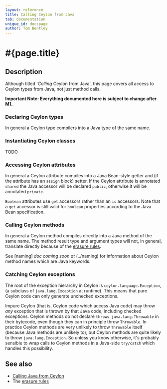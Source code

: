 ```yaml
---
layout: reference
title: Calling Ceylon from Java
tab: documentation
unique_id: docspage
author: Tom Bentley
---
```


# #{page.title}

## Description

Although titled '*Calling* Ceylon from Java', this page covers all access to 
Ceylon types from Java, not just method calls.

**Important Note: Everything documented here is subject to change after M1.**

### Declaring Ceylon types

In general a Ceylon type compilers into a Java type of the same name.

### Instantiating Ceylon classes

TODO

### Accessing Ceylon attributes

In general a Ceylon attribute compiles into a Java Bean-style getter and 
(if the attribute has an `assign` block) setter. If the Ceylon attribute
is annotated `shared` the Java accessor will be declared `public`, otherwise
it will be annotated `private`.

`Boolean` attributes use `get` accessors rather than an `is` accessors. 
Note that a `get` accessor is still valid for `boolean` properties 
according to the Java Bean specification.

### Calling Ceylon methods

In general a Ceylon method compiles directly into a Java method of the same 
name. The method result type and argument types will not, in general, 
translate directly because of the [erasure rules](../erasure).

See [naming] _doc coming soon at_ (../naming) for information about Ceylon method names which are 
Java keywords.

### Catching Ceylon exceptions

The root of the exception hierarchy in Ceylon is `ceylon.language.Exception`, 
(a subclass of `java.lang.Exception` at runtime). This means that pure Ceylon code can only
generate unchecked exceptions.

Impure Ceylon (that is, Ceylon code which access Java code) may throw 
*any* exception that is thrown by that Java code, including checked exceptions. 
Ceylon methods do not declare `throws java.lang.Throwable` in their bytecode, 
even though they can in principle throw `Throwable`. In practice 
Ceylon methods are very unlikely to throw `Throwable` itself 
(because Java methods are unlikely to), but Ceylon methods are quite likely 
to throw `java.lang.Exception`. So unless you know otherwise, it's 
probably sensible to wrap calls to Ceylon methods in a Java-side 
`try/catch` which handles this possibility.


## See also

* [Calling Java from Ceylon](../java-from-ceylon)
* The [erasure rules](../erasure)

